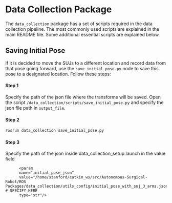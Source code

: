 # Data Collection Package

The `data_collection` package has a set of scripts required in the data collection pipeline. The most commonly used scripts are explained in the main README file. Some additional essential scripts are explained below.

## Saving Initial Pose
If it is decided to move the SUJs to a different location and record data from that pose going forward, use the `save_initial_pose.py` node to save this pose to a designated location. Follow these steps:

#### Step 1
Specify the path of the json file where the transforms will be saved. Open the script `/data_collection/scripts/save_initial_pose.py` and specify the json file path in `output_file`.

#### Step 2
```bash
rosrun data_collection save_initial_pose.py
```

#### Step 3
Specify the path of the json inside data_collection_setup.launch in the value field
```
      <param 
      name="initial_pose_json" 
      value="/home/stanford/catkin_ws/src/Autonomous-Surgical-Robot/ROS Packages/data_collection/utils_config/initial_pose_with_suj_3_arms.json" # SPECIFY HERE
      type="str"/>
```

